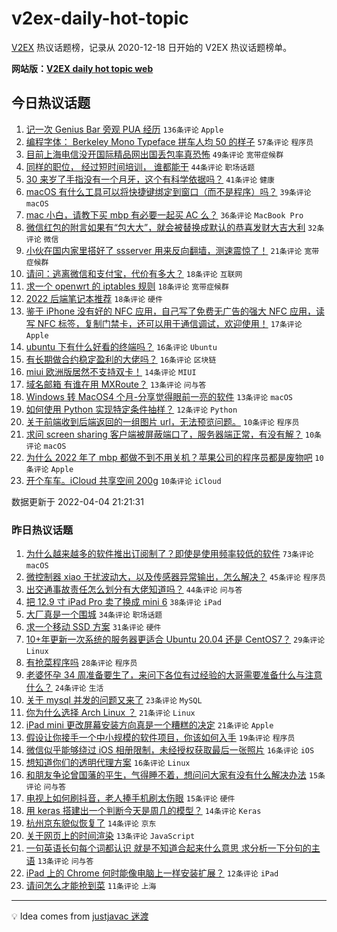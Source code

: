 # v2ex-daily-hot-topic

[V2EX](https://www.v2ex.com/) 热议话题榜，记录从 2020-12-18 日开始的 V2EX 热议话题榜单。

**网站版：[V2EX daily hot topic web](https://boojack.github.io/v2ex-daily-hot-topic-web/)**

## 今日热议话题

<!-- TODAY BEGIN -->

1. [记一次 Genius Bar 旁观 PUA 经历](https://www.v2ex.com/t/844837) `136条评论` `Apple`
1. [编程字体： Berkeley Mono Typeface 拼车人均 50 的样子](https://www.v2ex.com/t/844846) `57条评论` `程序员`
1. [目前上海电信没开国际精品网出国丢包率真恐怖](https://www.v2ex.com/t/844883) `49条评论` `宽带症候群`
1. [同样的职位， 经过短时间培训， 谁都能干](https://www.v2ex.com/t/844852) `44条评论` `职场话题`
1. [30 来岁了手指没有一个月牙，这个有科学依据吗？](https://www.v2ex.com/t/844856) `41条评论` `健康`
1. [macOS 有什么工具可以将快捷键绑定到窗口（而不是程序）吗？](https://www.v2ex.com/t/844853) `39条评论` `macOS`
1. [mac 小白，请教下买 mbp 有必要一起买 AC 么？](https://www.v2ex.com/t/844884) `36条评论` `MacBook Pro`
1. [微信红包的附言如果有“包大大”，就会被替换成默认的恭喜发财大吉大利](https://www.v2ex.com/t/844869) `32条评论` `微信`
1. [小伙在国内家里搭好了 ssserver 用来反向翻墙，测速震惊了！](https://www.v2ex.com/t/844910) `21条评论` `宽带症候群`
1. [请问：逃离微信和支付宝，代价有多大？](https://www.v2ex.com/t/844963) `18条评论` `互联网`
1. [求一个 openwrt 的 iptables 规则](https://www.v2ex.com/t/844927) `18条评论` `宽带症候群`
1. [2022 后端笔记本推荐](https://www.v2ex.com/t/844916) `18条评论` `硬件`
1. [鉴于 iPhone 没有好的 NFC 应用，自己写了免费无广告的强大 NFC 应用，读写 NFC 标签，复制门禁卡，还可以用于通信调试，欢迎使用！](https://www.v2ex.com/t/844843) `17条评论` `Apple`
1. [ubuntu 下有什么好看的终端吗？](https://www.v2ex.com/t/844876) `16条评论` `Ubuntu`
1. [有长期做合约稳定盈利的大佬吗？](https://www.v2ex.com/t/844860) `16条评论` `区块链`
1. [miui 欧洲版居然不支持双卡！](https://www.v2ex.com/t/844942) `14条评论` `MIUI`
1. [域名邮箱 有谁在用 MXRoute？](https://www.v2ex.com/t/844924) `13条评论` `问与答`
1. [Windows 转 MacOS4 个月-分享觉得眼前一亮的软件](https://www.v2ex.com/t/844921) `13条评论` `macOS`
1. [如何使用 Python 实现特定条件抽样？](https://www.v2ex.com/t/844867) `12条评论` `Python`
1. [关于前端收到后端返回的一组图片 url，无法预览问题。](https://www.v2ex.com/t/844947) `10条评论` `程序员`
1. [求问 screen sharing 客户端被屏蔽端口了，服务器端正常，有没有解？](https://www.v2ex.com/t/844926) `10条评论` `macOS`
1. [为什么 2022 年了 mbp 都做不到不用关机？苹果公司的程序员都是废物吧](https://www.v2ex.com/t/844919) `10条评论` `Apple`
1. [开个车车。iCloud 共享空间 200g](https://www.v2ex.com/t/844838) `10条评论` `iCloud`

数据更新于 2022-04-04 21:21:31

<!-- TODAY END -->

### 昨日热议话题

<!-- YESTERDAY BEGIN -->

1. [为什么越来越多的软件推出订阅制了？即使是使用频率较低的软件](https://www.v2ex.com/t/844695) `73条评论` `macOS`
1. [微控制器 xiao 干扰波动大，以及传感器异常输出，怎么解决？](https://www.v2ex.com/t/844717) `45条评论` `程序员`
1. [出交通事故责任怎么划分有大佬知道吗？](https://www.v2ex.com/t/844689) `44条评论` `问与答`
1. [把 12.9 寸 iPad Pro 卖了换成 mini 6](https://www.v2ex.com/t/844708) `38条评论` `iPad`
1. [大厂真是一个围城](https://www.v2ex.com/t/844746) `34条评论` `职场话题`
1. [求一个移动 SSD 方案](https://www.v2ex.com/t/844679) `31条评论` `硬件`
1. [10+年更新一次系统的服务器更适合 Ubuntu 20.04 还是 CentOS7？](https://www.v2ex.com/t/844734) `29条评论` `Linux`
1. [有抢菜程序吗](https://www.v2ex.com/t/844702) `28条评论` `程序员`
1. [老婆怀孕 34 周准备要生了，来问下各位有过经验的大哥需要准备什么与注意什么？](https://www.v2ex.com/t/844726) `24条评论` `生活`
1. [关于 mysql 并发的问题又来了](https://www.v2ex.com/t/844768) `23条评论` `MySQL`
1. [你为什么选择 Arch Linux ？](https://www.v2ex.com/t/844776) `21条评论` `Linux`
1. [iPad mini 更改屏幕安装方向真是一个糟糕的决定](https://www.v2ex.com/t/844685) `21条评论` `Apple`
1. [假设让你接手一个中小规模的软件项目，你该如何入手](https://www.v2ex.com/t/844765) `19条评论` `程序员`
1. [微信似乎能够绕过 iOS 相册限制，未经授权获取最后一张照片](https://www.v2ex.com/t/844808) `16条评论` `iOS`
1. [想知道你们的透明代理方案](https://www.v2ex.com/t/844790) `16条评论` `Linux`
1. [和朋友争论曾国藩的平生，气得睡不着，想问问大家有没有什么解决办法](https://www.v2ex.com/t/844821) `15条评论` `问与答`
1. [电视上如何刷抖音，老人捧手机刷太伤眼](https://www.v2ex.com/t/844743) `15条评论` `硬件`
1. [用 keras 搭建出一个判断今天是周几的模型？](https://www.v2ex.com/t/844757) `14条评论` `Keras`
1. [杭州京东貌似恢复了](https://www.v2ex.com/t/844715) `14条评论` `京东`
1. [关于网页上的时间渲染](https://www.v2ex.com/t/844733) `13条评论` `JavaScript`
1. [一句英语长句每个词都认识 就是不知道合起来什么意思 求分析一下分句的主语](https://www.v2ex.com/t/844686) `13条评论` `问与答`
1. [iPad 上的 Chrome 何时能像电脑上一样安装扩展？](https://www.v2ex.com/t/844740) `12条评论` `iPad`
1. [请问怎么才能抢到菜](https://www.v2ex.com/t/844826) `11条评论` `上海`

<!-- YESTERDAY END -->

---

💡 Idea comes from [justjavac 迷渡](https://github.com/justjavac/)

